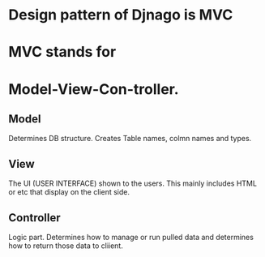 # Design pattern of Djnago is MVC 

# MVC stands for 

# Model-View-Con-troller. 


## Model 

  Determines DB structure. Creates Table names, colmn names and types. 


## View 


  The UI (USER INTERFACE) shown to the users. This mainly includes HTML or etc    that display on the client side. 


## Controller 

  Logic part. Determines how to manage or run pulled data and determines how to   return those data to cliient. 



